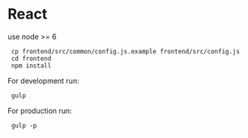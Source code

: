 # React

use node >= 6

     cp frontend/src/common/config.js.example frontend/src/config.js
     cd frontend
     npm install

For development run:

     gulp

For production run:

     gulp -p